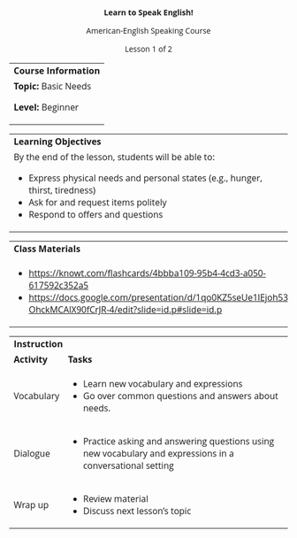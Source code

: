 
<style>
body {
  font-family: 'Open Sans', sans-serif;
}
.markdown-body table {
  display: table;
}
</style>
<p style="text-align: center">
<strong>Learn to Speak English!</strong>
</p>
<p style="text-align: center">
American-English Speaking Course
</p>
<p style="text-align: center">
Lesson 1 of 2
</p>

<table>
  <tr>
   <td><strong>Course Information</strong>
   </td>
  </tr>
  <tr>
   <td><strong>Topic: </strong>Basic Needs
<p>
<strong>Level: </strong>Beginner
   </td>
  </tr>
</table>



<table>
  <tr>
   <td><strong>Learning Objectives</strong>
   </td>
  </tr>
  <tr>
   <td>By the end of the lesson, students will be able to:
<ul>

<li>Express physical needs and personal states (e.g., hunger, thirst, tiredness)</li>

<li>Ask for and request items politely</li>

<li>Respond to offers and questions</li>
</ul>
   </td>
  </tr>
</table>



<table>
  <tr>
   <td><strong>Class Materials</strong>
   </td>
  </tr>
  <tr>
   <td>
<ul>

<li><a href="https://knowt.com/flashcards/4bbba109-95b4-4cd3-a050-617592c352a5">https://knowt.com/flashcards/4bbba109-95b4-4cd3-a050-617592c352a5</a></li>

<li><a href="https://docs.google.com/presentation/d/1qo0KZ5seUe1lEjoh53D5TmJr-OhckMCAlX90fCrJR-4/edit?slide=id.p#slide=id.p">https://docs.google.com/presentation/d/1qo0KZ5seUe1lEjoh53D5TmJr-OhckMCAlX90fCrJR-4/edit?slide=id.p#slide=id.p</a> </li>
</ul>
   </td>
  </tr>
</table>



<table>
  <tr>
   <td colspan="2" ><strong>Instruction</strong>
   </td>
  </tr>
  <tr>
   <td><strong>Activity</strong>
   </td>
   <td><strong>Tasks</strong>
   </td>
  </tr>
  <tr>
   <td>Vocabulary
   </td>
   <td>
<ul>

<li>Learn new vocabulary and expressions</li>

<li>Go over common questions and answers about needs.</li>
</ul>
   </td>
  </tr>
  <tr>
   <td>Dialogue
   </td>
   <td>
<ul>

<li>Practice asking and answering questions using new vocabulary and expressions in a conversational setting</li>
</ul>
   </td>
  </tr>
  <tr>
   <td>Wrap up
   </td>
   <td>
<ul>

<li>Review material</li>

<li>Discuss next lesson’s topic</li>
</ul>
   </td>
  </tr>
</table>
